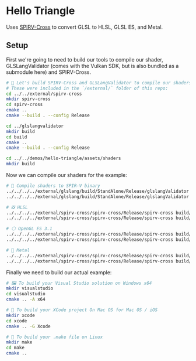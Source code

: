 # Hello Triangle

Uses [SPIRV-Cross](https://github.com/KhronosGroup/SPIRV-Cross) to convert GLSL to HLSL, GLSL ES, and Metal.

## Setup

First we're going to need to build our tools to compile our shader, GLSLangValidator (comes with the Vulkan SDK, but is also bundled as a submodule here) and SPIRV-Cross.

```bash
# 🔨 Let's build SPIRV-Cross and GLSLangValidator to compile our shaders
# These were included in the `/external/` folder of this repo:
cd ../../external/spirv-cross
mkdir spirv-cross
cd spirv-cross
cmake ..
cmake --build . --config Release

cd ../glslangvalidator
mkdir build
cd build
cmake ..
cmake --build . --config Release

cd ../../demos/hello-triangle/assets/shaders
mkdir build
```

Now we can compile our shaders for the example:

```bash
# 🌋 Compile shaders to SPIR-V binary
../../../../external/glslang/build/StandAlone/Release/glslangValidator -V triangle.vert -o build/triangle.vert.spv
../../../../external/glslang/build/StandAlone/Release/glslangValidator -V triangle.frag -o build/triangle.frag.spv

# ❎ HLSL
../../../../external/spirv-cross/spirv-cross/Release/spirv-cross build/triangle.vert.spv --hlsl --output build/triangle.vert.hlsl
../../../../external/spirv-cross/spirv-cross/Release/spirv-cross build/triangle.frag.spv --hlsl --output build/triangle.frag.hlsl

# ⚪ OpenGL ES 3.1
../../../../external/spirv-cross/spirv-cross/Release/spirv-cross build/triangle.vert.spv --version 310 --es --output build/triangle.vert.glsl
../../../../external/spirv-cross/spirv-cross/Release/spirv-cross build/triangle.frag.spv --version 310 --es --output build/triangle.frag.glsl

# 🤖 Metal
../../../../external/spirv-cross/spirv-cross/Release/spirv-cross build/triangle.vert.spv --msl --output build/triangle.vert.msl
../../../../external/spirv-cross/spirv-cross/Release/spirv-cross build/triangle.frag.spv --msl --output build/triangle.frag.msl
```

Finally we need to build our actual example:

```bash
# 🖼️ To build your Visual Studio solution on Windows x64
mkdir visualstudio
cd visualstudio
cmake .. -A x64

# 🍎 To build your XCode project On Mac OS for Mac OS / iOS
mkdir xcode
cd xcode
cmake .. -G Xcode

# 🐧 To build your .make file on Linux
mkdir make
cd make
cmake ..
```
